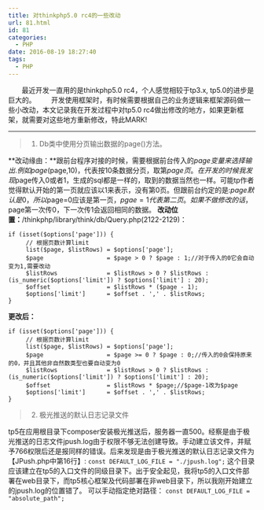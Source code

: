 ```yaml
---
title: 对thinkphp5.0 rc4的一些改动
url: 81.html
id: 81
categories:
  - PHP
date: 2016-08-19 18:27:40
tags:
  - PHP
---
```


&#160; &#160; &#160; &#160;最近开发一直用的是thinkphp5.0 rc4，个人感觉相较于tp3.x, tp5.0的进步是巨大的。
&#160; &#160; &#160; &#160;开发使用框架时，有时候需要根据自己的业务逻辑来框架源码做一些小改动，本文记录我在开发过程中对tp5.0 rc4做出修改的地方，如果更新框架，就需要对这些地方重新修改，特此MARK! 

***

> 1. Db类中使用分页输出数据的page()方法。

**改动缘由：**跟前台程序对接的时候，需要根据前台传入的$page变量来选择输出.例如page($page,10)，代表按10条数据分页，取第$page页。 
在开发的时候我发现$page传入0或者1，生成的sql都是一样的，取到的数据当然也一样。可能tp作者觉得默认开始的第一页就应该以1来表示，没有第0页。但跟前台约定的是:$page默认是0，所以$page=0应该是第一页，$pgae=1代表第二页。如果不做修改的话，$page第一次传0，下一次传1会返回相同的数据。
**改动位置：**/thinkphp/library/think/db/Query.php(2122-2129)：
```
if (isset($options['page'])) {
     // 根据页数计算limit
     list($page, $listRows) = $options['page'];
     $page                  = $page > 0 ? $page : 1;//对于传入的0它会自动变为1,需要改动
     $listRows              = $listRows > 0 ? $listRows : (is_numeric($options['limit']) ? $options['limit'] : 20);
     $offset                = $listRows * ($page - 1);
     $options['limit']      = $offset . ',' . $listRows;
}
```
**更改后：**
```
if (isset($options['page'])) {
     // 根据页数计算limit
     list($page, $listRows) = $options['page'];
     $page                  = $page >= 0 ? $page : 0;//传入的0会保持原来的0，并且其他非自然数类型也要自动变为0
     $listRows              = $listRows > 0 ? $listRows : (is_numeric($options['limit']) ? $options['limit'] : 20);
     $offset                = $listRows * $page;//$page-1改为$page
     $options['limit']      = $offset . ',' . $listRows;
}
``` 
> 2. 极光推送的默认日志记录文件

tp5在应用根目录下composer安装极光推送后，服务器一直500。经察是由于极光推送的日志文件jpush.log由于权限不够无法创建导致。手动建立该文件，并赋予766权限后还是报同样的错误。后来发现是由于极光推送的默认日志记录文件为【JPush.php中第16行】:
`const DEFAULT_LOG_FILE = "./jpush.log";` 
这个目录应该建立在tp5的入口文件的同级目录下。出于安全起见，我将tp5的入口文件部署在web目录下，而tp5核心框架及代码部署在非web目录下，所以我刚开始建立的jpush.log的位置错了。 可以手动指定绝对路径：
`const DEFAULT_LOG_FILE = "absolute_path";`